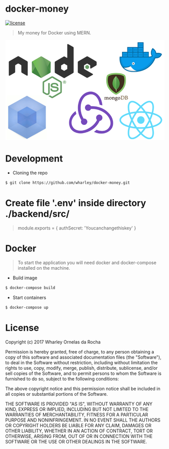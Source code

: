 # docker-money

[![license](https://img.shields.io/github/license/mashape/apistatus.svg)](https://github.com/wharley/docker-money)

> My money for Docker using MERN.

![Markdown Course](image/docker-money.png)

# Development

* Cloning the repo

```bash
$ git clone https://github.com/wharley/docker-money.git
```

# Create file '.env' inside directory ./backend/src/
> module.exports = {
>	  authSecret: 'Youcanchangethiskey'
> }

# Docker

> To start the application you will need docker and docker-compose installed on the machine.

* Build image

```bash
$ docker-compose build
```

* Start containers

```bash
$ docker-compose up
```

# License

Copyright (c) 2017 Wharley Ornelas da Rocha

Permission is hereby granted, free of charge, to any person obtaining a copy of
this software and associated documentation files (the "Software"), to deal in
the Software without restriction, including without limitation the rights to
use, copy, modify, merge, publish, distribute, sublicense, and/or sell copies
of the Software, and to permit persons to whom the Software is furnished to do
so, subject to the following conditions:

The above copyright notice and this permission notice shall be included in all
copies or substantial portions of the Software.

THE SOFTWARE IS PROVIDED "AS IS", WITHOUT WARRANTY OF ANY KIND, EXPRESS OR
IMPLIED, INCLUDING BUT NOT LIMITED TO THE WARRANTIES OF MERCHANTABILITY,
FITNESS FOR A PARTICULAR PURPOSE AND NONINFRINGEMENT. IN NO EVENT SHALL THE
AUTHORS OR COPYRIGHT HOLDERS BE LIABLE FOR ANY CLAIM, DAMAGES OR OTHER
LIABILITY, WHETHER IN AN ACTION OF CONTRACT, TORT OR OTHERWISE, ARISING FROM,
OUT OF OR IN CONNECTION WITH THE SOFTWARE OR THE USE OR OTHER DEALINGS IN THE
SOFTWARE.
